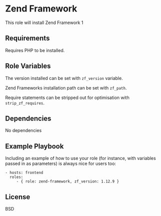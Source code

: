 Zend Framework
=========

This role will install Zend Framework 1

Requirements
------------

Requires PHP to be installed.

Role Variables
--------------

The version installed can be set with ```zf_version``` variable.

Zend Frameworks installation path can be set with ```zf_path```.

Require statements can be stripped out for optimisation with ```strip_zf_requires```.

Dependencies
------------

No dependencies

Example Playbook
----------------

Including an example of how to use your role (for instance, with variables passed in as parameters) is always nice for users too:

    - hosts: frontend
      roles:
         - { role: zend-framework, zf_version: 1.12.9 }

License
-------

BSD
